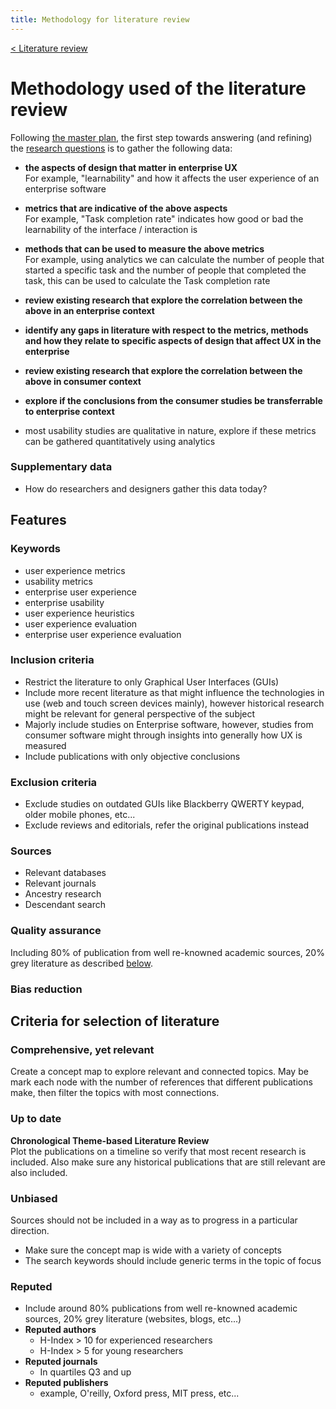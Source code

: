 ```yaml
---
title: Methodology for literature review
---
```


[< Literature review](README.md)
# Methodology used of the literature review

Following [the master plan](/plan), the first step towards answering (and refining) the [research questions](/proposal/#research-questions) is to gather the following data:

- **the aspects of design that matter in enterprise UX**
</br>For example, "learnability" and how it affects the user experience of an enterprise software

- **metrics that are indicative of the above aspects**
   </br>For example, "Task completion rate" indicates how good or bad the learnability of the interface / interaction is

- **methods that can be used to measure the above metrics**
   </br>For example, using analytics we can calculate the number of people that started a specific task and the number of people that completed the task, this can be used to calculate the Task completion rate

- **review existing research that explore the correlation between the above in an enterprise context**
- **identify any gaps in literature with respect to the metrics, methods and how they relate to specific aspects of design that affect UX in the enterprise**
- **review existing research that explore the correlation between the above in consumer context**
- **explore if the conclusions from the consumer studies be transferrable to enterprise context**
- most usability studies are qualitative in nature, explore if these metrics can be gathered quantitatively using analytics

### Supplementary data
- How do researchers and designers gather this data today?

## Features

### Keywords
- user experience metrics
- usability metrics
- enterprise user experience
- enterprise usability
- user experience heuristics
- user experience evaluation
- enterprise user experience evaluation

### Inclusion criteria

- Restrict the literature to only Graphical User Interfaces (GUIs)
- Include more recent literature as that might influence the technologies in use (web and touch screen devices mainly), however historical research might be relevant for general perspective of the subject
- Majorly include studies on Enterprise software, however, studies from consumer software might through insights into generally how UX is measured
- Include publications with only objective conclusions

### Exclusion criteria
- Exclude studies on outdated GUIs like Blackberry QWERTY keypad, older mobile phones, etc...
- Exclude reviews and editorials, refer the original publications instead

### Sources
- Relevant databases
- Relevant journals
- Ancestry research
- Descendant search

### Quality assurance
Including 80% of publication from well re-knowned academic sources, 20% grey literature as described [below](#reputed).

### Bias reduction


## Criteria for selection of literature

### Comprehensive, yet relevant
Create a concept map to explore relevant and connected topics. May be mark each node with the number of references that different publications make, then filter the topics with most connections.

### Up to date
**Chronological Theme-based Literature Review** <br>Plot the publications on a timeline so verify that most recent research is included. Also make sure any historical publications that are still relevant are also included.

### Unbiased
Sources should not be included in a way as to progress in a particular direction.
- Make sure the concept map is wide with a variety of concepts
- The search keywords should include generic terms in the topic of focus

### Reputed
- Include around 80% publications from well re-knowned academic sources, 20% grey literature (websites, blogs, etc...)
- **Reputed authors**
   - H-Index > 10 for experienced researchers
   - H-Index > 5 for young researchers
- **Reputed journals**
  - In quartiles Q3 and up
- **Reputed publishers**
  - example, O'reilly, Oxford press, MIT press, etc...
